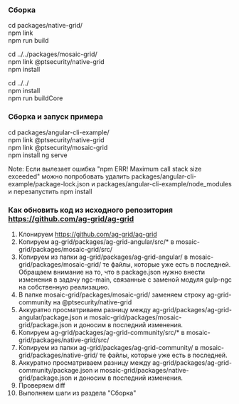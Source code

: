 ### Сборка

cd packages/native-grid/   
npm link   
npm run build

cd ../../packages/mosaic-grid/   
npm link @ptsecurity/native-grid   
npm install

cd ../../   
npm install   
npm run buildCore

### Сборка и запуск примера

cd packages/angular-cli-example/   
npm link @ptsecurity/native-grid   
npm link @ptsecurity/mosaic-grid   
npm install
ng serve

Note: Если вылезает ошибка "npm ERR! Maximum call stack size exceeded" можно попробовать удалить packages/angular-cli-example/package-lock.json и packages/angular-cli-example/node_modules и перезапустить npm install

### Как обновить код из исходного репозитория https://github.com/ag-grid/ag-grid
1. Клонируем https://github.com/ag-grid/ag-grid
2. Копируем ag-grid/packages/ag-grid-angular/src/* в mosaic-grid/packages/mosaic-grid/src/
3. Копируем из папки ag-grid/packages/ag-grid-angular/ в mosaic-grid/packages/mosaic-grid/ те файлы, которые уже есть в последней.
   Обращаем внимание на то, что в package.json нужно внести изменения в задачу ngc-main, связанные с заменой модуля gulp-ngc на собственную реализацию.
4. В папке mosaic-grid/packages/mosaic-grid/ заменяем строку ag-grid-community на @ptsecurity/native-grid
5. Аккуратно просматриваем разницу между ag-grid/packages/ag-grid-angular/package.json и mosaic-grid/packages/mosaic-grid/package.json и доносим в последний изменения.
6. Копируем ag-grid/packages/ag-grid-community/src/* в mosaic-grid/packages/native-grid/src/
7. Копируем из папки ag-grid/packages/ag-grid-community/ в mosaic-grid/packages/native-grid/ те файлы, которые уже есть в последней.
8. Аккуратно просматриваем разницу между ag-grid/packages/ag-grid-community/package.json и mosaic-grid/packages/native-grid/package.json и доносим в последний изменения.
9. Проверяем diff
10. Выполняем шаги из раздела "Сборка"
